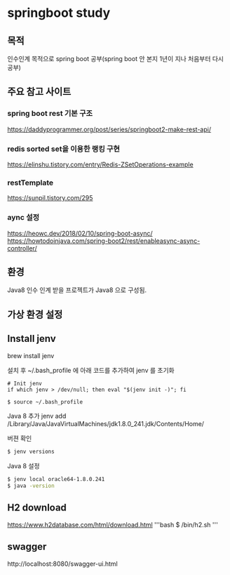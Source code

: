 # springboot study
## 목적
인수인계 목적으로 spring boot 공부(spring boot 안 본지 1년이 지나 처음부터 다시 공부)

## 주요 참고 사이트
### spring boot rest 기본 구조
https://daddyprogrammer.org/post/series/springboot2-make-rest-api/
### redis sorted set을 이용한 랭킹 구현
https://elinshu.tistory.com/entry/Redis-ZSetOperations-example
### restTemplate
https://sunpil.tistory.com/295
### aync 설정
https://heowc.dev/2018/02/10/spring-boot-async/
https://howtodoinjava.com/spring-boot2/rest/enableasync-async-controller/

## 환경 
Java8 인수 인계 받을 프로젝트가 Java8 으로 구성됨.

## 가상 환경 설정
## Install jenv
brew install jenv

설치 후 ~/.bash_profile 에 아래 코드를 추가하여 jenv 를 초기화
```
# Init jenv
if which jenv > /dev/null; then eval "$(jenv init -)"; fi
```

```bash
$ source ~/.bash_profile
```

Java 8 추가
jenv add /Library/Java/JavaVirtualMachines/jdk1.8.0_241.jdk/Contents/Home/

버젼 확인
```bash
$ jenv versions
```

Java 8 설정
```bash
$ jenv local oracle64-1.8.0.241
$ java -version
```

## H2 download
https://www.h2database.com/html/download.html
'''bash
$ /bin/h2.sh
'''

## swagger
http://localhost:8080/swagger-ui.html
